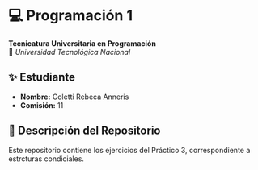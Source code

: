 # 💻 Programación 1  
**Tecnicatura Universitaria en Programación**  
📍 *Universidad Tecnológica Nacional*  

## ✨ Estudiante  
- **Nombre:** Coletti Rebeca Anneris 
- **Comisión:** 11 

## 📂 Descripción del Repositorio  
Este repositorio contiene los ejercicios del Práctico 3, correspondiente a estrcturas condiciales.



